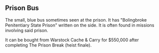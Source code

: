 ## Prison Bus

The small, blue bus sometimes seen at the prison. It has "Bolingbroke Penitentiary State Prison" written on the side. It is often found in missions involving said prison. 

It can be bought from Warstock Cache & Carry for $550,000 after completing The Prison Break (heist finale).